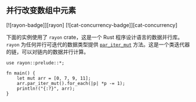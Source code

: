 ## 并行改变数组中元素

<!--
> [concurrency/parallel/rayon-iter-mut.md](https://github.com/rust-lang-nursery/rust-cookbook/blob/master/src/concurrency/parallel/rayon-iter-mut.md)
> <br />
> commit b61c8e588ad8445de36cd5f28e99232b5f858a41 - 2020.06.01
-->

[![rayon-badge]][rayon] [![cat-concurrency-badge]][cat-concurrency]

下面的实例使用了 `rayon` crate，这是一个 Rust 程序设计语言的数据并行库。`rayon` 为任何并行可迭代的数据类型提供 [`par_iter_mut`] 方法。这是一个类迭代器的链，可以对链内的数据并行计算。

```rust,edition2018
use rayon::prelude::*;

fn main() {
    let mut arr = [0, 7, 9, 11];
    arr.par_iter_mut().for_each(|p| *p -= 1);
    println!("{:?}", arr);
}
```

[`par_iter_mut`]: https://docs.rs/rayon/*/rayon/iter/trait.IntoParallelRefMutIterator.html#tymethod.par_iter_mut

